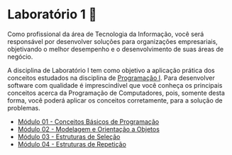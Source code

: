 # Laboratório 1 🧪

Como profissional da área de Tecnologia da Informação, você será responsável por desenvolver soluções para organizações empresariais, objetivando o melhor desempenho e o desenvolvimento de suas áreas de negócio.

A disciplina de Laboratório I tem como objetivo a aplicação prática dos conceitos estudados na disciplina de [Programação I](../programacao-1/). Para desenvolver software com qualidade é imprescindível que você conheça os principais conceitos acerca da Programação de Computadores, pois, somente desta forma, você poderá aplicar os conceitos corretamente, para a solução de problemas.

- [Módulo 01 - Conceitos Básicos de Programação](modulo-1/)
- [Módulo 02 - Modelagem e Orientação a Objetos](modulo-2/)
- [Módulo 03 - Estruturas de Seleção](modulo-3/)
- [Módulo 04 - Estruturas de Repetição](modulo-4/)
